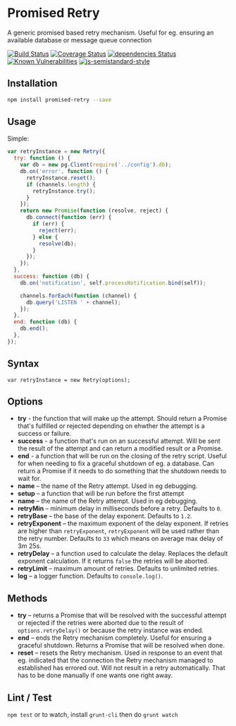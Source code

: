 # Promised Retry

A generic promised based retry mechanism. Useful for eg. ensuring an available database or message queue connection

[![Build Status](https://travis-ci.org/voxpelli/node-promised-retry.svg?branch=master)](https://travis-ci.org/voxpelli/node-promised-retry)
[![Coverage Status](https://coveralls.io/repos/voxpelli/node-promised-retry/badge.svg)](https://coveralls.io/r/voxpelli/node-promised-retry)
[![dependencies Status](https://david-dm.org/voxpelli/node-promised-retry/status.svg)](https://david-dm.org/voxpelli/node-promised-retry)
[![Known Vulnerabilities](https://snyk.io/test/github/voxpelli/node-promised-retry/badge.svg?targetFile=package.json)](https://snyk.io/test/github/voxpelli/node-promised-retry?targetFile=package.json)
[![js-semistandard-style](https://img.shields.io/badge/code%20style-semistandard-brightgreen.svg?style=flat)](https://github.com/Flet/semistandard)

## Installation

```bash
npm install promised-retry --save
```

## Usage

Simple:

```javascript
var retryInstance = new Retry({
  try: function () {
    var db = new pg.Client(require('../config').db);
    db.on('error', function () {
      retryInstance.reset();
      if (channels.length) {
        retryInstance.try();
      }
    });
    return new Promise(function (resolve, reject) {
      db.connect(function (err) {
        if (err) {
          reject(err);
        } else {
          resolve(db);
        }
      });
    });
  },
  success: function (db) {
    db.on('notification', self.processNotification.bind(self));

    channels.forEach(function (channel) {
      db.query('LISTEN ' + channel);
    });
  },
  end: function (db) {
    db.end();
  },
});
```

## Syntax

`var retryInstance = new Retry(options);`

## Options

* **try** - the function that will make up the attempt. Should return a Promise that's fulfilled or rejected depending on ehwther the attempt is a success or failure.
* **success** - a function that's run on an successful attempt. Will be sent the result of the attempt and can return a modified result or a Promise.
* **end** - a function that will be run on the closing of the retry script. Useful for when needing to fix a graceful shutdown of eg. a database. Can return a Promise if it needs to do something that the shutdown needs to wait for.
* **name** – the name of the Retry attempt. Used in eg debugging.
* **setup** – a function that will be run before the first attempt
* **name** – the name of the Retry attempt. Used in eg debugging.
* **retryMin** – minimum delay in milliseconds before a retry. Defaults to `0`.
* **retryBase** – the base of the delay exponent. Defaults to `1.2`.
* **retryExponent** – the maximum exponent of the delay exponent. If retries are higher than `retryExponent`, `retryExponent` will be used rather than the retry number. Defaults to `33` which means on average max delay of 3m 25s.
* **retryDelay** – a function used to calculate the delay. Replaces the default exponent calculation. If it returns `false` the retries will be aborted.
* **retryLimit** – maximum amount of retries. Defaults to unlimited retries.
* **log** – a logger function. Defaults to `console.log()`.

## Methods

* **try** – returns a Promise that will be resolved with the successful attempt or rejected if the retries were aborted due to the result of `options.retryDelay()` or because the retry instance was ended.
* **end** – ends the Retry mechanism completely. Useful for ensuring a graceful shutdown. Returns a Promise that will be resolved when done.
* **reset** – resets the Retry mechanism. Used in response to an event that eg. indicated that the connection the Retry mechanism managed to established has errored out. Will not result in a retry automatically. That has to be done manually if one wants one right away.

## Lint / Test

`npm test` or to watch, install `grunt-cli` then do `grunt watch`
